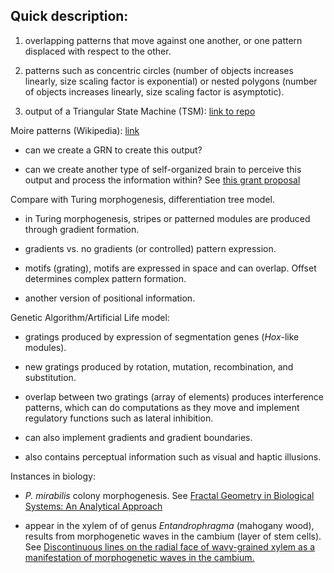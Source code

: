 ## Quick description:

1. overlapping patterns that move against one another, or one pattern displaced with respect to the other.

2. patterns such as concentric circles (number of objects increases linearly, size scaling factor is exponential) or nested polygons (number of objects increases linearly, size scaling factor is asymptotic).

3. output of a Triangular State Machine (TSM): [link to repo](https://github.com/devoworm/Triangular-State-Machines-TSM)


Moire patterns (Wikipedia): [link](https://en.wikipedia.org/wiki/Moir%C3%A9_pattern)

* can we create a GRN to create this output?

* can we create another type of self-organized brain to perceive this output and process the information within? See [this grant proposal](https://github.com/Orthogonal-Research-Lab/Proposals/blob/master/Physical%20Intelligence%20and%20Emergence%20mini-grant/Abstract.md)

Compare with Turing morphogenesis, differentiation tree model.

* in Turing morphogenesis, stripes or patterned modules are produced through gradient formation.

* gradients vs. no gradients (or controlled) pattern expression.

* motifs (grating), motifs are expressed in space and can overlap. Offset determines complex pattern formation.

* another version of positional information.


Genetic Algorithm/Artificial Life model:

* gratings produced by expression of segmentation genes (_Hox_-like modules).

* new gratings produced by rotation, mutation, recombination, and substitution.

* overlap between two gratings (array of elements) produces interference patterns, which can do computations as they move and implement regulatory functions such as lateral inhibition.

* can also implement gradients and gradient boundaries.

* also contains perceptual information such as visual and haptic illusions.


Instances in biology:  

* _P. mirabilis_ colony morphogenesis. See [Fractal Geometry in Biological Systems: An Analytical Approach](https://books.google.com/books?id=_N7Vt6HLStsC&pg=PA149&lpg=PA149&dq=moire+patterns+morphogens&source=bl&ots=Aj8DYVXSMb&sig=ACfU3U3rqATcoppq5hKdTXBVRF2iA9ZQOg&hl=en&sa=X&ved=2ahUKEwj94uf58YTnAhVGCc0KHfcOBMoQ6AEwEHoECAsQAQ#v=onepage&q=moire%20patterns%20morphogens&f=false)

* appear in the xylem of of genus _Entandrophragma_ (mahogany wood), results from morphogenetic waves in the cambium (layer of stem cells). See [Discontinuous lines on the radial face of wavy-grained xylem as a manifestation
of morphogenetic waves in the cambium.](https://www.researchgate.net/profile/Beata_Zagorska-Marek/publication/260285028_Discontinuous_lines_on_the_radial_face_of_wavy-grained_xylem_as_a_manifestation_of_morphogenic_waves_in_the_cambium_1980_Beata_Zagorska-Marek_Zygmunt_Hejnowicz_Acta_Soc_Bot_Poloniae_49_DOI_httpdxdoior/links/0deec5307a57d3b0a6000000/Discontinuous-lines-on-the-radial-face-of-wavy-grained-xylem-as-a-manifestation-of-morphogenic-waves-in-the-cambium-1980-Beata-Zagorska-Marek-Zygmunt-Hejnowicz-Acta-Soc-Bot-Poloniae-49-DOI-http-dxdo.pdf)
